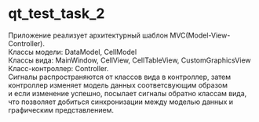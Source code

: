 # qt_test_task_2
Приложение реализует архитектурный шаблон MVC(Model-View-Controller).\
Классы модели: DataModel, CellModel\
Классы вида: MainWindow, CellView, CellTableView, CustomGraphicsView\
Класс-контроллер: Controller.\
Сигналы распространяются от классов вида в контроллер, затем контроллер изменяет модель данных соответсвующим образом\
и если изменение успешно, посылает сигналы обратно классам вида, что позволяет добиться синхронизации между моделью данных и графическим представлением.
